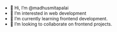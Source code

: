 - 👋 Hi, I’m @madhusmitapalai
- 👀 I’m interested in web development
- 🌱 I’m currently learning frontend development.
- 💞️ I’m looking to collaborate on frontend projects.

<!---
madhusmitapalai/madhusmitapalai is a ✨ special ✨ repository because its `README.md` (this file) appears on your GitHub profile.
You can click the Preview link to take a look at your changes.
--->
